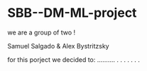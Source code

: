 # SBB--DM-ML-project

we are a group of two ! 

Samuel Salgado 
&
Alex Bystritzsky 

for this porject we decided to: ..........
.
.
.
.
.
.
.
